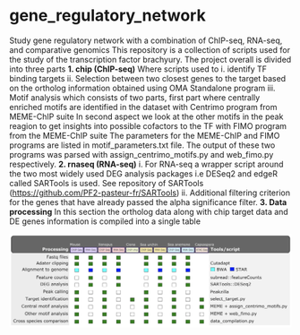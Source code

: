 # gene_regulatory_network
Study gene regulatory network with a combination of ChIP-seq, RNA-seq, and comparative genomics
This repository is a collection of scripts used for the study of the transcription factor brachyury. 
The project overall is divided into three parts
**1. chip (ChIP-seq)** 
Where scripts used to 
  i. identify TF binding targets 
  ii. Selection between two closest genes to the target based on the ortholog information obtained using OMA Standalone program
  iii. Motif analysis which consists of two parts, first part where centrally enriched motifs are identified in the dataset with Centrimo program from MEME-ChIP suite 
       In second aspect we look at the other motifs in the peak reagion to get insights into possible cofactors to the TF with FIMO program from the MEME-ChIP suite
       The parameters for the MEME-ChIP and FIMO programs are listed in motif_parameters.txt file.
       The output of these two programs was parsed with assign_centrimo_motifs.py and web_fimo.py respectively. 
**2. rnaseq (RNA-seq)**
  i. For RNA-seq a wrapper script around the two most widely used DEG analysis packages i.e DESeq2 and edgeR called SARTools is used. 
     See repository of SARTools (https://github.com/PF2-pasteur-fr/SARTools) 
  ii. Additional filtering criterion for the genes that have already passed the alpha significance filter.
**3. Data processing**
In this section the ortholog data along with chip target data and DE genes information is compiled into a single table


![alt text](https://github.com/dnyansagar/gene_regulatory_network/blob/master/support_scripts/projectLayout.png?raw=true)


